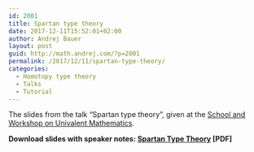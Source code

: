 ```yaml
---
id: 2001
title: Spartan type theory
date: 2017-12-11T15:52:01+02:00
author: Andrej Bauer
layout: post
guid: http://math.andrej.com/?p=2001
permalink: /2017/12/11/spartan-type-theory/
categories:
  - Homotopy type theory
  - Talks
  - Tutorial
---
```

The slides from the talk &#8220;Spartan type theory&#8221;, given at the [School and Workshop on Univalent Mathematics](https://unimath.github.io/bham2017/).

**Download slides with speaker notes: [Spartan Type Theory](http://math.andrej.com/wp-content/uploads/2017/12/Spartan-Type-Theory.pdf) [PDF]**
